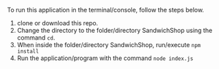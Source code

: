 To run this application in the terminal/console, follow the steps below.
1. clone or download this repo.
2. Change the directory to the folder/directory SandwichShop using the command `cd`.
3. When inside the folder/directory SandwichShop, run/execute `npm install`
4. Run the application/program with the command `node index.js`
